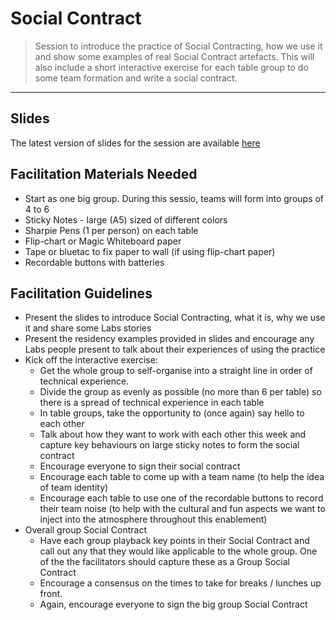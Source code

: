 # Social Contract

> Session to introduce the practice of Social Contracting, how we use it and show some examples of real Social Contract artefacts. This will also include a short interactive exercise for each table group to do some team formation and write a social contract. 

_____


## Slides

The latest version of slides for the session are available [here](https://docs.google.com/presentation/d/1u3BYZ7aEu9_0bnUmrQWAVMHI0at4Ay5ixyez4sQns6Q/edit?usp=sharing)


## Facilitation Materials Needed

* Start as one big group. During this sessio, teams will form into groups of 4 to 6
* Sticky Notes - large (A5) sized of different colors
* Sharpie Pens (1 per person) on each table
* Flip-chart or Magic Whiteboard paper
* Tape or bluetac to fix paper to wall (if using flip-chart paper)
* Recordable buttons with batteries



## Facilitation Guidelines

* Present the slides to introduce Social Contracting, what it is, why we use it and share some Labs stories
* Present the residency examples provided in slides and encourage any Labs people present to talk about their experiences of using the practice
* Kick off the interactive exercise:
    * Get the whole group to self-organise into a straight line in order of technical experience.
    * Divide the group as evenly as possible (no more than 6 per table) so there is a spread of technical experience in each table
    * In table groups, take the opportunity to (once again) say hello to each other
    * Talk about how they want to work with each other this week and capture key behaviours on large sticky notes to form the social contract
    * Encourage everyone to sign their social contract
    * Encourage each table to come up with a team name (to help the idea of team identity)
    * Encourage each table to use one of the recordable buttons to record their team noise (to help with the cultural and fun aspects we want to inject into the atmosphere throughout this enablement)
* Overall group Social Contract
    * Have each group playback key points in their Social Contract and call out any that they would like applicable to the whole group. One of the the facilitators should capture these as a Group Social Contract
    * Encourage a consensus on the times to take for breaks / lunches up front.
    * Again, encourage everyone to sign the big group Social Contract
